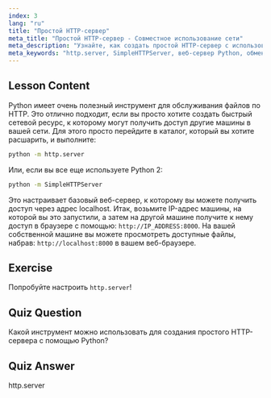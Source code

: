 ```yaml
---
index: 3
lang: "ru"
title: "Простой HTTP-сервер"
meta_title: "Простой HTTP-сервер - Совместное использование сети"
meta_description: "Узнайте, как создать простой HTTP-сервер с использованием модуля Python http.server. Быстро делитесь файлами в вашей сети с помощью этого удобного для новичков руководства по Linux."
meta_keywords: "http.server, SimpleHTTPServer, веб-сервер Python, обмен файлами, руководство по Linux, руководство для начинающих"
---
```


## Lesson Content

Python имеет очень полезный инструмент для обслуживания файлов по HTTP. Это отлично подходит, если вы просто хотите создать быстрый сетевой ресурс, к которому могут получить доступ другие машины в вашей сети. Для этого просто перейдите в каталог, который вы хотите расшарить, и выполните:

```bash
python -m http.server
```

Или, если вы все еще используете Python 2:

```bash
python -m SimpleHTTPServer
```

Это настраивает базовый веб-сервер, к которому вы можете получить доступ через адрес localhost. Итак, возьмите IP-адрес машины, на которой вы это запустили, а затем на другой машине получите к нему доступ в браузере с помощью: `http://IP_ADDRESS:8000`. На вашей собственной машине вы можете просмотреть доступные файлы, набрав: `http://localhost:8000` в вашем веб-браузере.

## Exercise

Попробуйте настроить `http.server`!

## Quiz Question

Какой инструмент можно использовать для создания простого HTTP-сервера с помощью Python?

## Quiz Answer

http.server

